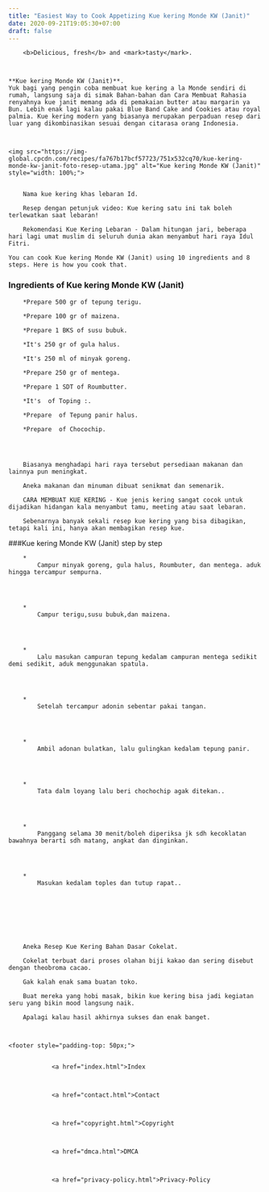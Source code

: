 ```yaml
---
title: "Easiest Way to Cook Appetizing Kue kering Monde KW (Janit)"
date: 2020-09-21T19:05:30+07:00
draft: false
---
```



  
    

        <b>Delicious, fresh</b> and <mark>tasty</mark>.
    
        

	**Kue kering Monde KW (Janit)**. 
	Yuk bagi yang pengin coba membuat kue kering a la Monde sendiri di rumah, langsung saja di simak Bahan-bahan dan Cara Membuat Rahasia renyahnya kue janit memang ada di pemakaian butter atau margarin ya Bun. Lebih enak lagi kalau pakai Blue Band Cake and Cookies atau royal palmia. Kue kering modern yang biasanya merupakan perpaduan resep dari luar yang dikombinasikan sesuai dengan citarasa orang Indonesia.


	
	<img src="https://img-global.cpcdn.com/recipes/fa767b17bcf57723/751x532cq70/kue-kering-monde-kw-janit-foto-resep-utama.jpg" alt="Kue kering Monde KW (Janit)" style="width: 100%;">
	
	
		Nama kue kering khas lebaran Id.
	
		Resep dengan petunjuk video: Kue kering satu ini tak boleh terlewatkan saat lebaran!
	
		Rekomendasi Kue Kering Lebaran - Dalam hitungan jari, beberapa hari lagi umat muslim di seluruh dunia akan menyambut hari raya Idul Fitri.
	
	You can cook Kue kering Monde KW (Janit) using 10 ingredients and 8 steps. Here is how you cook that.


### Ingredients of Kue kering Monde KW (Janit)


	
		*Prepare 500 gr of tepung terigu.
	
		*Prepare 100 gr of maizena.
	
		*Prepare 1 BKS of susu bubuk.
	
		*It's 250 gr of gula halus.
	
		*It's 250 ml of minyak goreng.
	
		*Prepare 250 gr of mentega.
	
		*Prepare 1 SDT of Roumbutter.
	
		*It's  of Toping :.
	
		*Prepare  of Tepung panir halus.
	
		*Prepare  of Chocochip.
	


	
		Biasanya menghadapi hari raya tersebut persediaan makanan dan lainnya pun meningkat.
	
		Aneka makanan dan minuman dibuat senikmat dan semenarik.
	
		CARA MEMBUAT KUE KERING - Kue jenis kering sangat cocok untuk dijadikan hidangan kala menyambut tamu, meeting atau saat lebaran.
	
		Sebenarnya banyak sekali resep kue kering yang bisa dibagikan, tetapi kali ini, hanya akan membagikan resep kue.
	



###Kue kering Monde KW (Janit) step by step
	
		*
			Campur minyak goreng, gula halus, Roumbuter, dan mentega. aduk hingga tercampur sempurna.
			
			
		
	
		*
			Campur terigu,susu bubuk,dan maizena.
			
			
		
	
		*
			Lalu masukan campuran tepung kedalam campuran mentega sedikit demi sedikit, aduk menggunakan spatula.
			
			
		
	
		*
			Setelah tercampur adonin sebentar pakai tangan.
			
			
		
	
		*
			Ambil adonan bulatkan, lalu gulingkan kedalam tepung panir.
			
			
		
	
		*
			Tata dalm loyang lalu beri chochochip agak ditekan..
			
			
		
	
		*
			Panggang selama 30 menit/boleh diperiksa jk sdh kecoklatan bawahnya berarti sdh matang, angkat dan dinginkan.
			
			
		
	
		*
			Masukan kedalam toples dan tutup rapat..
			
			
		
	



	
		Aneka Resep Kue Kering Bahan Dasar Cokelat.
	
		Cokelat terbuat dari proses olahan biji kakao dan sering disebut dengan theobroma cacao.
	
		Gak kalah enak sama buatan toko.
	
		Buat mereka yang hobi masak, bikin kue kering bisa jadi kegiatan seru yang bikin mood langsung naik.
	
		Apalagi kalau hasil akhirnya sukses dan enak banget.
	

    
    <footer style="padding-top: 50px;">
        
            
                <a href="index.html">Index
                
                
            
                <a href="contact.html">Contact
                
                
            
                <a href="copyright.html">Copyright
                
                
            
                <a href="dmca.html">DMCA
                
                
            
                <a href="privacy-policy.html">Privacy-Policy
                
            
        